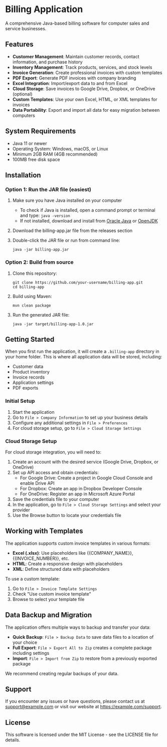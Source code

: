 # Billing Application

A comprehensive Java-based billing software for computer sales and service businesses.

## Features

- **Customer Management**: Maintain customer records, contact information, and purchase history
- **Inventory Management**: Track products, services, and stock levels
- **Invoice Generation**: Create professional invoices with custom templates
- **PDF Export**: Generate PDF invoices with company branding
- **Excel Integration**: Import/export data to and from Excel
- **Cloud Storage**: Save invoices to Google Drive, Dropbox, or OneDrive (optional)
- **Custom Templates**: Use your own Excel, HTML, or XML templates for invoices
- **Data Portability**: Export and import all data for easy migration between computers

## System Requirements

- Java 11 or newer
- Operating System: Windows, macOS, or Linux
- Minimum 2GB RAM (4GB recommended)
- 100MB free disk space

## Installation

### Option 1: Run the JAR file (easiest)

1. Make sure you have Java installed on your computer
   - To check if Java is installed, open a command prompt or terminal and type: `java -version`
   - If not installed, download and install from [Oracle Java](https://www.java.com/download/) or [OpenJDK](https://adoptopenjdk.net/)

2. Download the billing-app.jar file from the releases section

3. Double-click the JAR file or run from command line:
   ```
   java -jar billing-app.jar
   ```

### Option 2: Build from source

1. Clone this repository:
   ```
   git clone https://github.com/your-username/billing-app.git
   cd billing-app
   ```

2. Build using Maven:
   ```
   mvn clean package
   ```

3. Run the generated JAR file:
   ```
   java -jar target/billing-app-1.0.jar
   ```

## Getting Started

When you first run the application, it will create a `.billing-app` directory in your home folder. This is where all application data will be stored, including:

- Customer data
- Product inventory
- Invoice records
- Application settings
- PDF exports

### Initial Setup

1. Start the application
2. Go to `File > Company Information` to set up your business details
3. Configure any additional settings in `File > Preferences`
4. For cloud storage setup, go to `File > Cloud Storage Settings`

### Cloud Storage Setup

For cloud storage integration, you will need to:

1. Create an account with the desired service (Google Drive, Dropbox, or OneDrive)
2. Set up API access and obtain credentials:
   - For Google Drive: Create a project in Google Cloud Console and enable Drive API
   - For Dropbox: Create an app in Dropbox Developer Console
   - For OneDrive: Register an app in Microsoft Azure Portal
3. Save the credentials file to your computer
4. In the application, go to `File > Cloud Storage Settings` and select your provider
5. Use the Browse button to locate your credentials file

## Working with Templates

The application supports custom invoice templates in various formats:

- **Excel (.xlsx)**: Use placeholders like {{COMPANY_NAME}}, {{INVOICE_NUMBER}}, etc.
- **HTML**: Create a responsive design with placeholders
- **XML**: Define structured data with placeholders

To use a custom template:

1. Go to `File > Invoice Template Settings`
2. Check "Use custom invoice template"
3. Browse to select your template file

## Data Backup and Migration

The application offers multiple ways to backup and transfer your data:

- **Quick Backup**: `File > Backup Data` to save data files to a location of your choice
- **Full Export**: `File > Export All to Zip` creates a complete package including settings
- **Import**: `File > Import from Zip` to restore from a previously exported package

We recommend creating regular backups of your data.

## Support

If you encounter any issues or have questions, please contact us at support@example.com or visit our website at https://example.com/support.

## License

This software is licensed under the MIT License - see the LICENSE file for details.